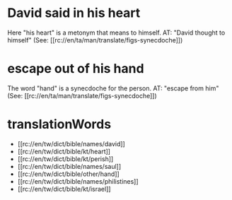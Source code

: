 # David said in his heart

Here "his heart" is a metonym that means to himself. AT: "David thought to himself" (See: [[rc://en/ta/man/translate/figs-synecdoche]])

# escape out of his hand

The word "hand" is a synecdoche for the person. AT: "escape from him" (See: [[rc://en/ta/man/translate/figs-synecdoche]])

# translationWords

* [[rc://en/tw/dict/bible/names/david]]
* [[rc://en/tw/dict/bible/kt/heart]]
* [[rc://en/tw/dict/bible/kt/perish]]
* [[rc://en/tw/dict/bible/names/saul]]
* [[rc://en/tw/dict/bible/other/hand]]
* [[rc://en/tw/dict/bible/names/philistines]]
* [[rc://en/tw/dict/bible/kt/israel]]